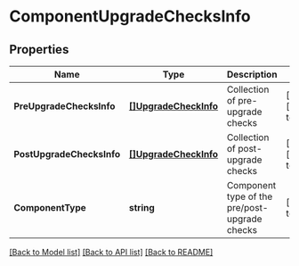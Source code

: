 # ComponentUpgradeChecksInfo

## Properties
Name | Type | Description | Notes
------------ | ------------- | ------------- | -------------
**PreUpgradeChecksInfo** | [**[]UpgradeCheckInfo**](UpgradeCheckInfo.md) | Collection of pre-upgrade checks | [optional] [default to null]
**PostUpgradeChecksInfo** | [**[]UpgradeCheckInfo**](UpgradeCheckInfo.md) | Collection of post-upgrade checks | [optional] [default to null]
**ComponentType** | **string** | Component type of the pre/post-upgrade checks | [default to null]

[[Back to Model list]](../README.md#documentation-for-models) [[Back to API list]](../README.md#documentation-for-api-endpoints) [[Back to README]](../README.md)

